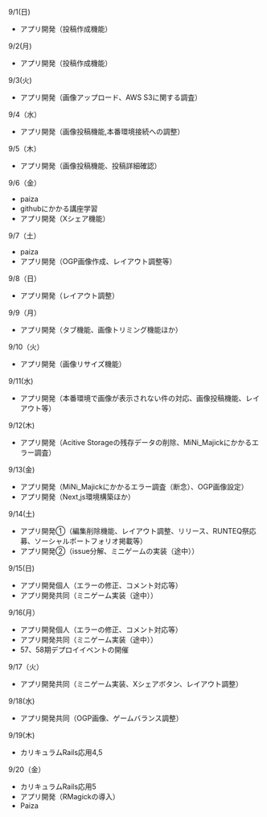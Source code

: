 9/1(日)
* アプリ開発（投稿作成機能）

9/2(月)
* アプリ開発（投稿作成機能）

9/3(火)
* アプリ開発（画像アップロード、AWS S3に関する調査）

9/4（水）
* アプリ開発（画像投稿機能,本番環境接続への調整）

9/5（木）
* アプリ開発（画像投稿機能、投稿詳細確認）

9/6（金）
*  paiza
*  githubにかかる講座学習
*  アプリ開発（Xシェア機能）

9/7（土）
*  paiza
*  アプリ開発（OGP画像作成、レイアウト調整等）

9/8（日）
*  アプリ開発（レイアウト調整）

9/9（月）
*  アプリ開発（タブ機能、画像トリミング機能ほか）

9/10（火）
*  アプリ開発（画像リサイズ機能）

9/11(水)
*  アプリ開発（本番環境で画像が表示されない件の対応、画像投稿機能、レイアウト等）

9/12(木)
*  アプリ開発（Acitive Storageの残存データの削除、MiNi_Majickにかかるエラー調査）

9/13(金)
* アプリ開発（MiNi_Majickにかかるエラー調査（断念）、OGP画像設定）
* アプリ開発（Next,js環境構築ほか）

9/14(土)
* アプリ開発①（編集削除機能、レイアウト調整、リリース、RUNTEQ祭応募、ソーシャルポートフォリオ掲載等）
* アプリ開発②（issue分解、ミニゲームの実装（途中））

9/15(日)
* アプリ開発個人（エラーの修正、コメント対応等）
* アプリ開発共同（ミニゲーム実装（途中））

9/16(月）
* アプリ開発個人（エラーの修正、コメント対応等）
* アプリ開発共同（ミニゲーム実装（途中））
* 57、58期デプロイイベントの開催

9/17（火）
* アプリ開発共同（ミニゲーム実装、Xシェアボタン、レイアウト調整）

9/18(水)
* アプリ開発共同（OGP画像、ゲームバランス調整）

9/19(木)
* カリキュラムRails応用4,5

9/20（金）
* カリキュラムRails応用5
* アプリ開発（RMagickの導入）
* Paiza
